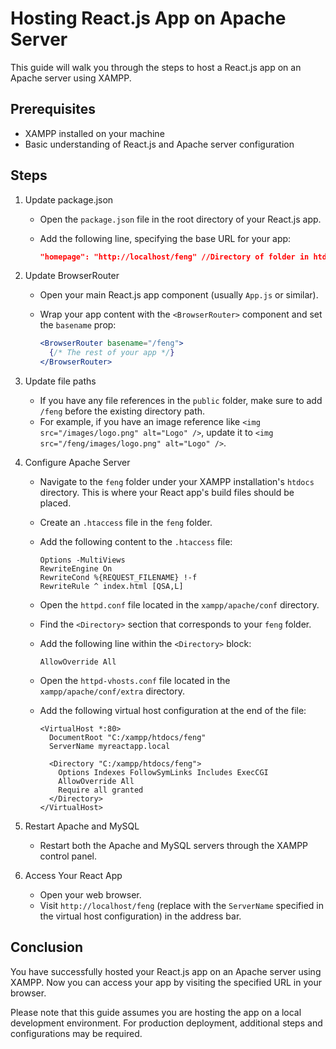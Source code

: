 # Hosting React.js App on Apache Server

This guide will walk you through the steps to host a React.js app on an Apache server using XAMPP.

## Prerequisites

- XAMPP installed on your machine
- Basic understanding of React.js and Apache server configuration

## Steps

1. Update package.json

   - Open the `package.json` file in the root directory of your React.js app.
   - Add the following line, specifying the base URL for your app:

     ```json
     "homepage": "http://localhost/feng" //Directory of folder in htdocs
     ```

2. Update BrowserRouter

   - Open your main React.js app component (usually `App.js` or similar).
   - Wrap your app content with the `<BrowserRouter>` component and set the `basename` prop:

     ```jsx
     <BrowserRouter basename="/feng">
       {/* The rest of your app */}
     </BrowserRouter>
     ```

3. Update file paths

   - If you have any file references in the `public` folder, make sure to add `/feng` before the existing directory path.
   - For example, if you have an image reference like `<img src="/images/logo.png" alt="Logo" />`, update it to `<img src="/feng/images/logo.png" alt="Logo" />`.

4. Configure Apache Server

   - Navigate to the `feng` folder under your XAMPP installation's `htdocs` directory. This is where your React app's build files should be placed.
   - Create an `.htaccess` file in the `feng` folder.
   - Add the following content to the `.htaccess` file:

     ```
     Options -MultiViews
     RewriteEngine On
     RewriteCond %{REQUEST_FILENAME} !-f
     RewriteRule ^ index.html [QSA,L]
     ```

   - Open the `httpd.conf` file located in the `xampp/apache/conf` directory.
   - Find the `<Directory>` section that corresponds to your `feng` folder.
   - Add the following line within the `<Directory>` block:

     ```
     AllowOverride All
     ```

   - Open the `httpd-vhosts.conf` file located in the `xampp/apache/conf/extra` directory.
   - Add the following virtual host configuration at the end of the file:

     ```
     <VirtualHost *:80>
       DocumentRoot "C:/xampp/htdocs/feng"
       ServerName myreactapp.local
   
       <Directory "C:/xampp/htdocs/feng">
         Options Indexes FollowSymLinks Includes ExecCGI
         AllowOverride All
         Require all granted
       </Directory>
     </VirtualHost>
     ```

5. Restart Apache and MySQL

   - Restart both the Apache and MySQL servers through the XAMPP control panel.

6. Access Your React App

   - Open your web browser.
   - Visit `http://localhost/feng` (replace with the `ServerName` specified in the virtual host configuration) in the address bar.

## Conclusion

You have successfully hosted your React.js app on an Apache server using XAMPP. Now you can access your app by visiting the specified URL in your browser.

Please note that this guide assumes you are hosting the app on a local development environment. For production deployment, additional steps and configurations may be required.
